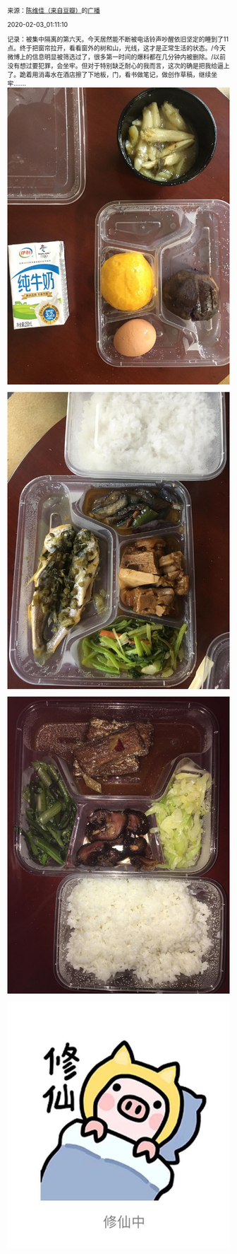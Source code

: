 来源：[陈维佳（来自豆瓣）](https://www.douban.com/people/58149581/)的[广播](https://www.douban.com/people/58149581/status/2787541640/)


2020-02-03_01:11:10


记录：被集中隔离的第六天。今天居然能不断被电话铃声吵醒依旧坚定的睡到了11点。终于把窗帘拉开，看看窗外的树和山，光线，这才是正常生活的状态。/今天微博上的信息明显被筛选过了，很多第一时间的爆料都在几分钟内被删除。/以前没有想过要犯罪，会坐牢。但对于特别缺乏耐心的我而言，这次的确是把我给逼上了。跪着用消毒水在酒店擦了下地板，门，看书做笔记，做创作草稿，继续坐牢.......
![](./pic/2020-02-03_01:11:10-陈维佳的广播1.jpg)  

![](./pic/2020-02-03_01:11:10-陈维佳的广播2.jpg)  

![](./pic/2020-02-03_01:11:10-陈维佳的广播3.jpg)  

![](./pic/2020-02-03_01:11:10-陈维佳的广播4.jpg)  

